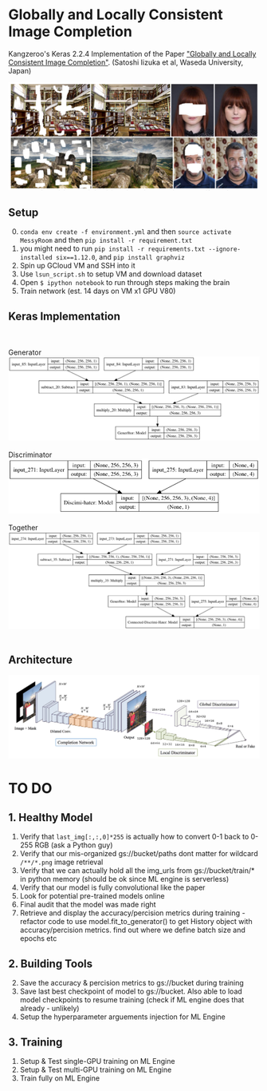 # Globally and Locally Consistent Image Completion

Kangzeroo's Keras 2.2.4 Implementation of the Paper ["Globally and Locally Consistent Image Completion"](http://hi.cs.waseda.ac.jp/%7Eiizuka/projects/completion/data/completion_sig2017.pdf). (Satoshi Iizuka et al, Waseda University, Japan)

![Results of Original Paper](readme/preview.png)

## Setup
0. `conda env create -f environment.yml` and then `source activate MessyRoom` and then `pip install -r requirement.txt`
1. you might need to run `pip install -r requirements.txt --ignore-installed six==1.12.0`, and `pip install graphviz`
1. Spin up GCloud VM and SSH into it
2. Use `lsun_script.sh` to setup VM and download dataset
3. Open `$ ipython notebook` to run through steps making the brain
4. Train network (est. 14 days on VM x1 GPU V80)


## Keras Implementation
<br/><br/>
Generator
![Generator](readme/generator.png)
<br/><br/>
Discriminator
![Discriminator](readme/discriminator.png)
<br/><br/>
Together
![Brain](readme/brain.png)
<br/><br/>

## Architecture
![Generative Adversarial Net](readme/overview.png)


# TO DO

## 1. Healthy Model
1. Verify that `last_img[:,:,0]*255` is actually how to convert 0-1 back to 0-255 RGB (ask a Python guy)
2. Verify that our mis-organized gs://bucket/paths dont matter for wildcard `/**/*.png` image retrieval
3. Verify that we can actually hold all the img_urls from gs://bucket/train/* in python memory (should be ok since ML engine is serverless)
4. Verify that our model is fully convolutional like the paper
5. Look for potential pre-trained models online
6. Final audit that the model was made right
8. Retrieve and display the accuracy/percision metrics during training
        - refactor code to use model.fit_to_generator() to get History object with accuracy/percision metrics. find out where we define batch size and epochs etc

## 2. Building Tools
2. Save the accuracy & percision metrics to gs://bucket during training
2. Save last best checkpoint of model to gs://bucket. Also able to load model checkpoints to resume training (check if ML engine does that already - unlikely)
5. Setup the hyperparameter arguements injection for ML Engine

## 3. Training
1. Setup & Test single-GPU training on ML Engine
2. Setup & Test multi-GPU training on ML Engine
3. Train fully on ML Engine
